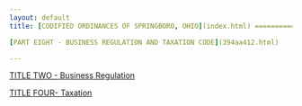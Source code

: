 ```yaml
---
layout: default 
title: [CODIFIED ORDINANCES OF SPRINGBORO, OHIO](index.html) =====================================================

[PART EIGHT - BUSINESS REGULATION AND TAXATION CODE](394aa412.html)

---
```


[TITLE TWO - Business Regulation](3966a412.html)

[TITLE FOUR- Taxation](3f15a412.html)
